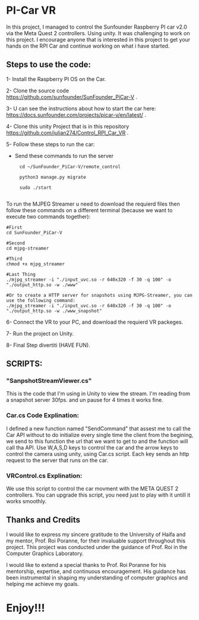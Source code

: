 # PI-Car VR

In this project, I managed to control the Sunfounder Raspberry PI car v2.0 via the Meta Quest 2 controllers. Using unity.
It was challenging to work on this project.
I encourage anyone that is interested in this project to get your hands on the RPI Car and continue working on what i have started.

## Steps to use the code: 
1- Install the Raspberry PI OS on the Car.

2- Clone the source code https://github.com/sunfounder/SunFounder_PiCar-V .

3- U can see the instructions about how to start the car here: https://docs.sunfounder.com/projects/picar-v/en/latest/ .

4- Clone this unity Project that is in this repository https://github.com/julian274/Control_RPI_Car_VR .

5- Follow these steps to run the car:
   - Send these commands to run the server 
```
     cd ~/SunFounder_PiCar-V/remote_control

     python3 manage.py migrate

     sudo ./start
          
```
To run the MJPEG Streamer u need to download the requierd files then follow these commands on a different terminal (because we want to execute two commands together):
```
#First
cd SunFounder_PiCar-V

#Second
cd mjpg-streamer

#Third
chmod +x mjpg_streamer

#Last Thing
./mjpg_streamer -i "./input_uvc.so -r 640x320 -f 30 -q 100" -o "./output_http.so -w ./www"

#Or to create a HTTP server for snapshots using MJPG-Streamer, you can use the following command:
./mjpg_streamer -i "./input_uvc.so -r 640x320 -f 30 -q 100" -o "./output_http.so -w ./www_snapshot"

```
6- Connect the VR to your PC, and download the requierd VR packeges.

7- Run the project on Unity.

8- Final Step divertiti (HAVE FUN).

## SCRIPTS:

### "SanpshotStreamViewer.cs" 
This is the code that I'm using in Unity to view the stream. I'm reading from a snapshot server 30fps. and un pause for 4 times it works fine.

### Car.cs Code Explination:

I defined a new function named "SendCommand" that assest me to call the Car API without to do initialize every single time the client from the begining, we send to this function the url that we want to get to and the function will call tha API.
Use W,A,S,D keys to control the car and the arrow keys to control the camera using unity, using Car.cs script.
Each key sends an http request to the server that runs on the car.

### VRControl.cs Explination:

We use this script to control the car movment with the META QUEST 2 controllers.
You can upgrade this script, you need just to play with it untill it works smoothly.
 
## Thanks and Credits

I would like to express my sincere gratitude to the University of Haifa and my mentor, Prof. Roi Poranne, for their invaluable support throughout this project. This project was conducted under the guidance of Prof. Roi in the Computer Graphics Laboratory.

I would like to extend a special thanks to Prof. Roi Poranne for his mentorship, expertise, and continuous encouragement. His guidance has been instrumental in shaping my understanding of computer graphics and helping me achieve my goals.

# Enjoy!!!
 
